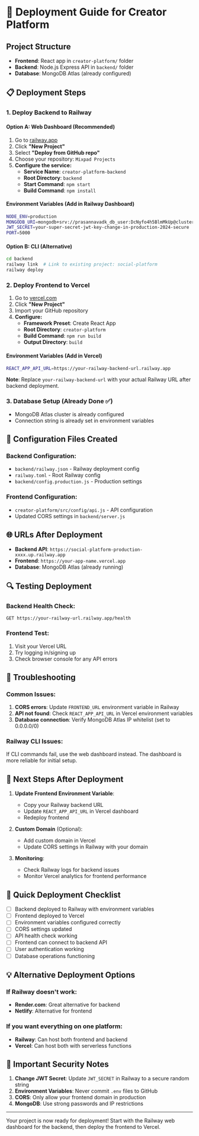 # 🚀 Deployment Guide for Creator Platform

## Project Structure
- **Frontend**: React app in `creator-platform/` folder
- **Backend**: Node.js Express API in `backend/` folder  
- **Database**: MongoDB Atlas (already configured)

## 📋 Deployment Steps

### 1. Deploy Backend to Railway

#### Option A: Web Dashboard (Recommended)
1. Go to [railway.app](https://railway.app/dashboard)
2. Click **"New Project"**
3. Select **"Deploy from GitHub repo"**
4. Choose your repository: `Mixpad Projects`
5. **Configure the service:**
   - **Service Name**: `creator-platform-backend`
   - **Root Directory**: `backend`
   - **Start Command**: `npm start`
   - **Build Command**: `npm install`

#### Environment Variables (Add in Railway Dashboard)
```bash
NODE_ENV=production
MONGODB_URI=mongodb+srv://prasannavadk_db_user:DcNyfo4h5BlmMkUp@cluster0.ojj7xdb.mongodb.net/creator-platform?retryWrites=true&w=majority
JWT_SECRET=your-super-secret-jwt-key-change-in-production-2024-secure
PORT=5000
```

#### Option B: CLI (Alternative)
```bash
cd backend
railway link  # Link to existing project: social-platform
railway deploy
```

### 2. Deploy Frontend to Vercel

1. Go to [vercel.com](https://vercel.com/dashboard)
2. Click **"New Project"**
3. Import your GitHub repository
4. **Configure:**
   - **Framework Preset**: Create React App
   - **Root Directory**: `creator-platform`
   - **Build Command**: `npm run build`
   - **Output Directory**: `build`

#### Environment Variables (Add in Vercel)
```bash
REACT_APP_API_URL=https://your-railway-backend-url.railway.app
```

**Note**: Replace `your-railway-backend-url` with your actual Railway URL after backend deployment.

### 3. Database Setup (Already Done ✅)
- MongoDB Atlas cluster is already configured
- Connection string is already set in environment variables

## 🔧 Configuration Files Created

### Backend Configuration:
- `backend/railway.json` - Railway deployment config
- `railway.toml` - Root Railway config
- `backend/config.production.js` - Production settings

### Frontend Configuration:
- `creator-platform/src/config/api.js` - API configuration
- Updated CORS settings in `backend/server.js`

## 🌐 URLs After Deployment

- **Backend API**: `https://social-platform-production-xxxx.up.railway.app`
- **Frontend**: `https://your-app-name.vercel.app`
- **Database**: MongoDB Atlas (already running)

## 🔍 Testing Deployment

### Backend Health Check:
```
GET https://your-railway-url.railway.app/health
```

### Frontend Test:
1. Visit your Vercel URL
2. Try logging in/signing up
3. Check browser console for any API errors

## 🐛 Troubleshooting

### Common Issues:
1. **CORS errors**: Update `FRONTEND_URL` environment variable in Railway
2. **API not found**: Check `REACT_APP_API_URL` in Vercel environment variables
3. **Database connection**: Verify MongoDB Atlas IP whitelist (set to 0.0.0.0/0)

### Railway CLI Issues:
If CLI commands fail, use the web dashboard instead. The dashboard is more reliable for initial setup.

## 📝 Next Steps After Deployment

1. **Update Frontend Environment Variable**: 
   - Copy your Railway backend URL
   - Update `REACT_APP_API_URL` in Vercel dashboard
   - Redeploy frontend

2. **Custom Domain** (Optional):
   - Add custom domain in Vercel
   - Update CORS settings in Railway with your domain

3. **Monitoring**:
   - Check Railway logs for backend issues
   - Monitor Vercel analytics for frontend performance

## 🎯 Quick Deployment Checklist

- [ ] Backend deployed to Railway with environment variables
- [ ] Frontend deployed to Vercel 
- [ ] Environment variables configured correctly
- [ ] CORS settings updated
- [ ] API health check working
- [ ] Frontend can connect to backend API
- [ ] User authentication working
- [ ] Database operations functioning

## 💡 Alternative Deployment Options

### If Railway doesn't work:
- **Render.com**: Great alternative for backend
- **Netlify**: Alternative for frontend

### If you want everything on one platform:
- **Railway**: Can host both frontend and backend
- **Vercel**: Can host both with serverless functions

## 🚨 Important Security Notes

1. **Change JWT Secret**: Update `JWT_SECRET` in Railway to a secure random string
2. **Environment Variables**: Never commit `.env` files to GitHub
3. **CORS**: Only allow your frontend domain in production
4. **MongoDB**: Use strong passwords and IP restrictions

---

Your project is now ready for deployment! Start with the Railway web dashboard for the backend, then deploy the frontend to Vercel.
